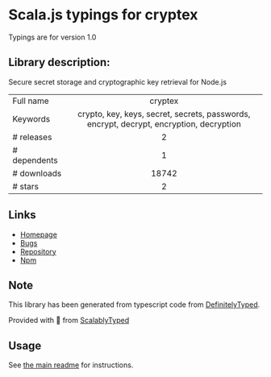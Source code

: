 
# Scala.js typings for cryptex

Typings are for version 1.0

## Library description:
Secure secret storage and cryptographic key retrieval for Node.js

|                    |                 |
| ------------------ | :-------------: |
| Full name          | cryptex |
| Keywords           | crypto, key, keys, secret, secrets, passwords, encrypt, decrypt, encryption, decryption |
| # releases         | 2 |
| # dependents       | 1 |
| # downloads        | 18742 |
| # stars            | 2 |

## Links
- [Homepage](https://github.com/TomFrost/Cryptex#readme)
- [Bugs](https://github.com/TomFrost/Cryptex/issues)
- [Repository](https://github.com/TomFrost/Cryptex)
- [Npm](https://www.npmjs.com/package/cryptex)
    


## Note
This library has been generated from typescript code from [DefinitelyTyped](https://definitelytyped.org).

Provided with :purple_heart: from [ScalablyTyped](https://github.com/oyvindberg/ScalablyTyped)

## Usage
See [the main readme](../../readme.md) for instructions.


